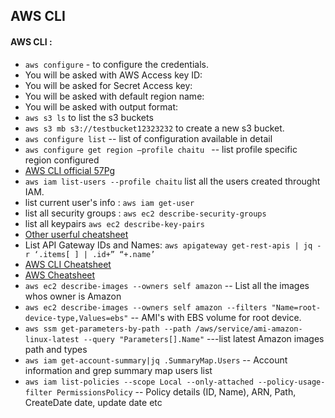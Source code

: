## AWS CLI 
#### AWS CLI :
-	`aws configure` -  to configure the credentials.
-	You will be asked with AWS Access key ID:
-	You will be asked for Secret Access key:
-	You will be asked with default region name: 
-	You will be asked with output format:
-	`aws s3 ls` to list the s3 buckets
-	`aws s3 mb s3://testbucket12323232` to create a new s3 bucket.
-	`aws configure list`  -- list of configuration available in detail
-	`aws configure get region –profile chaitu `  -- list profile specific region configured 
-	[AWS CLI official 57Pg](https://docs.aws.amazon.com/cli/latest/userguide/aws-cli.pdf)
-	`aws iam list-users --profile chaitu` list all the users created throught IAM.
-	list current user's info : `aws iam get-user`
-	list all security groups : `aws ec2 describe-security-groups`
-	list all keypairs  `aws ec2 describe-key-pairs`
-	[Other userful cheatsheet](https://gist.github.com/apolloclark/b3f60c1f68aa972d324b)
-	List API Gateway IDs and Names: `aws apigateway get-rest-apis | jq -r ‘.items[ ] | .id+” “+.name’`
-	[AWS CLI Cheatsheet](https://www.bluematador.com/learn/aws-cli-cheatsheet)
-	[AWS Cheatsheet](https://dev.to/mdminhazulhaque/aws-cli-cheatsheet-15f2)
-	`aws ec2 describe-images --owners self amazon` -- List all the images whos owner is Amazon
-	`aws ec2 describe-images --owners self amazon --filters "Name=root-device-type,Values=ebs"` -- AMI's with EBS volume for root device.
- `aws ssm get-parameters-by-path --path /aws/service/ami-amazon-linux-latest --query "Parameters[].Name"` ---list latest Amazon images path and types
- `aws iam get-account-summary|jq .SummaryMap.Users` -- Account information and  grep summary map users list
- `aws iam list-policies --scope Local --only-attached --policy-usage-filter PermissionsPolicy` -- Policy details (ID, Name), ARN, Path, CreateDate date, update date etc
